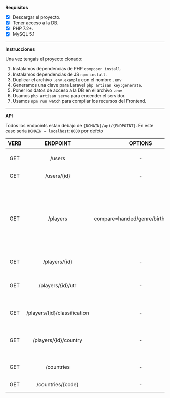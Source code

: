 **Requisitos**
- [x] Descargar el proyecto.
- [x] Tener acceso a la DB.
- [x] PHP 7.2+.
- [x] MySQL 5.1
***
**Instrucciones**

Una vez tengais el proyecto clonado:
1. Instalamos dependencias de PHP `composer install`.
1. Instalamos dependencias de JS `npm install`.
1. Duplicar el archivo `.env.example` con el nombre `.env`
1. Generamos una clave para Laravel `php artisan key:generate`.
1. Poner los datos de acceso a la DB en el archivo `.env`
1. Usamos `php artisan serve` para encender el servidor.
1. Usamos `npm run watch` para compilar los recursos del Frontend.

***
**API**

Todos los endpoints estan debajo de `{DOMAIN}/api/{ENDPOINT}`. En este caso seria `DOMAIN = localhost:8000` por defcto 
 
**VERB**|**ENDPOINT**|**OPTIONS**|**DESCRIPTION**
:-----:|:-----:|:-----:|:-----:
GET|/users|-|Devuelve todos los usuarios.
GET|/users/{id}|-|Devuelve un usuario.
 | | | 
 | | | 
 | | | 
GET|/players|compare=handed/genre/birthdate/void|Te da los datos de todos los jugadores o puede utilizarse para comparar stats entre jugadores.
GET|/players/{id}|-|Devuelve los datos de un jugador en concreto.
GET|/players/{id}/utr|-|Devuelve el utr de un jugador.
GET|/players/{id}/classification|-|Devuelve los datos de la tabla classification de un jugador.
GET|/players/{id}/country|-|Devuelve la nacion de un jugador.
 | | | 
 | | | 
 | | | 
GET|/countries|-|Devuelve todas las naciones.
GET|/countries/{code}|-|Devuelve una nación.
